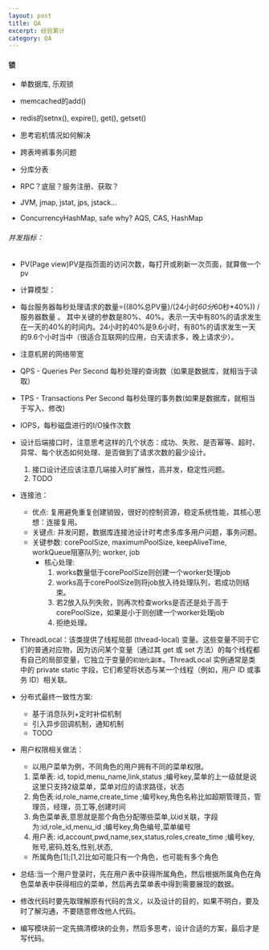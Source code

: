 ```yaml
---
layout: post
title: QA
excerpt: 经验累计
category: QA
---
```


#### 锁

- 单数据库, 乐观锁
- memcached的add()
- redis的setnx(), expire(), get(), getset()
- 思考宕机情况如何解决
- 跨表垮裤事务问题
- 分库分表

- RPC？底层？服务注册、获取？
- JVM, jmap, jstat, jps, jstack...
- ConcurrencyHashMap, safe why? AQS, CAS, HashMap


###### 并发指标：

- PV(Page view)PV是指页面的访问次数，每打开或刷新一次页面，就算做一个pv
- 计算模型：
- 每台服务器每秒处理请求的数量=((80%总PV量)/(24小时*60分*60秒*40%)) / 服务器数量 。
其中关键的参数是80%、40%。表示一天中有80%的请求发生在一天的40%的时间内。24小时的40%是9.6小时，有80%的请求发生一天的9.6个小时当中（很适合互联网的应用，白天请求多，晚上请求少）。
- 注意机房的网络带宽
- QPS - Queries Per Second  每秒处理的查询数（如果是数据库，就相当于读取）
- TPS - Transactions Per Second  每秒处理的事务数(如果是数据库，就相当于写入、修改)
- IOPS，每秒磁盘进行的I/O操作次数

- 设计后端接口时，注意思考这样的几个状态：成功、失败、是否幂等、超时、异常、每个状态如何处理、是否做到了请求次数的最少设计。
  1. 接口设计还应该注意几端接入时扩展性，高并发，稳定性问题。
  2. TODO

- 连接池：
  - 优点: 复用避免重复创建销毁，很好的控制资源，稳定系统性能，其核心思想：连接复用。
  - 关键点: 并发问题，数据库连接池设计时考虑多库多用户问题，事务问题。
  - 关键参数: corePoolSize, maximumPoolSize, keepAliveTime, workQueue阻塞队列; worker, job
    - 核心处理:
      1. works数量低于corePoolSize则创建一个worker处理job
      2. works高于corePoolSize则将job放入待处理队列，若成功则结束。
      3. 若2放入队列失败，则再次检查works是否还是处于高于corePoolSize，如果是小于则创建一个worker处理job
      4. 拒绝处理。

- ThreadLocal：该类提供了线程局部 (thread-local) 变量。这些变量不同于它们的普通对应物，因为访问某个变量（通过其 get 或 set 方法）的每个线程都有自己的局部变量，它独立于变量的`初始化副本`。ThreadLocal 实例通常是类中的 private static 字段，它们希望将状态与某一个线程（例如，用户 ID 或事务 ID）相关联。

- 分布式最终一致性方案:
  - 基于消息队列+定时补偿机制
  - 引入异步回调机制，通知机制
  - TODO

- 用户权限相关做法：
  -  以用户菜单为例，不同角色的用户拥有不同的菜单权限。
  1. 菜单表: id, topid,menu_name,link,status ;编号key,菜单的上一级就是说这里只支持2级菜单，菜单对应的请求路径，状态
  2. 角色表:id,role_name,create_time ;编号key,角色名称比如超期管理员，管理员，经理，员工等,创建时间
  3. 角色菜单表,意思就是那个角色分配哪些菜单,以id关联，字段为:id,role_id,menu_id    ;编号key,角色编号,菜单编号  
  4. 用户表: id,account,pwd,name,sex,status,roles,create_time ;编号key,账号,密码,姓名,性别,状态,
  - 所属角色[1];[1,2]比如可能只有一个角色，也可能有多个角色
- 总结:当一个用户登录时，先在用户表中获得所属角色，然后根据所属角色在角色菜单表中获得相应的菜单，然后再去菜单表中得到需要展现的数据。

- 修改代码时要先取理解原有代码的含义，以及设计的目的，如果不明白，要及时了解沟通，不要随意修改他人代码。
- 编写模块前一定先搞清模块的业务，然后多思考，设计合适的方案，最后才是写代码。
